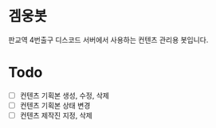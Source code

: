 # 겜웅봇

판교역 4번출구 디스코드 서버에서 사용하는 컨텐츠 관리용 봇입니다.

# Todo

* [ ] 컨텐츠 기획본 생성, 수정, 삭제
* [ ] 컨텐츠 기획본 상태 변경
* [ ] 컨텐츠 제작진 지정, 삭제
